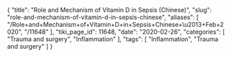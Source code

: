 {
    "title": "Role and Mechanism of Vitamin D in Sepsis (Chinese)",
    "slug": "role-and-mechanism-of-vitamin-d-in-sepsis-chinese",
    "aliases": [
        "/Role+and+Mechanism+of+Vitamin+D+in+Sepsis+Chinese+\u2013+Feb+2020",
        "/11648"
    ],
    "tiki_page_id": 11648,
    "date": "2020-02-26",
    "categories": [
        "Trauma and surgery",
        "Inflammation"
    ],
    "tags": [
        "Inflammation",
        "Trauma and surgery"
    ]
}